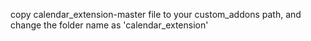 copy calendar_extension-master file to your custom_addons path, and change the folder name as 'calendar_extension'
